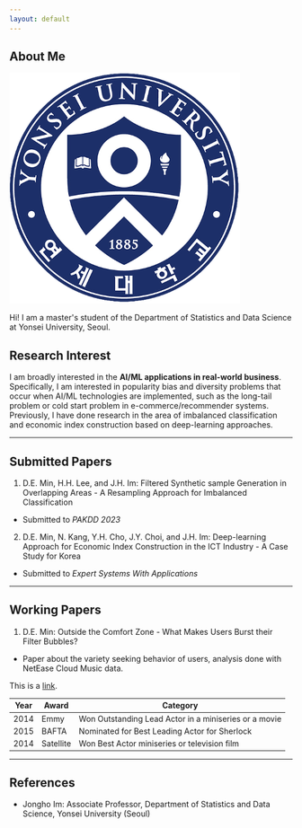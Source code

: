 ```yaml
---
layout: default
---
```


## About Me

<img class="profile-picture" src="github_memoticon.png">

Hi! I am a master's student of the Department of Statistics and Data Science at Yonsei University, Seoul.

## Research Interest

I am broadly interested in the **AI/ML applications in real-world business**. Specifically, I am interested in popularity bias and diversity problems that occur when AI/ML technologies are implemented, such as the long-tail problem or cold start problem in e-commerce/recommender systems. Previously, I have done research in the area of imbalanced classification and economic index construction based on deep-learning approaches.

---

## Submitted Papers

1. D.E. Min, H.H. Lee, and J.H. Im: Filtered Synthetic sample Generation in Overlapping Areas - A Resampling Approach for Imbalanced Classification
 - Submitted to *PAKDD 2023*
2. D.E. Min, N. Kang, Y.H. Cho, J.Y. Choi, and J.H. Im: Deep-learning Approach for Economic Index Construction in the ICT Industry - A Case Study for Korea
 - Submitted to *Expert Systems With Applications*

---

## Working Papers

1. D.E. Min: Outside the Comfort Zone - What Makes Users Burst their Filter Bubbles?
 - Paper about the variety seeking behavior of users, analysis done with NetEase Cloud Music data.

This is a [link](http://google.com).

Year | Award | Category
-----|-------|--------
2014 | Emmy  | Won Outstanding Lead Actor in a miniseries or a movie
2015 | BAFTA | Nominated for Best Leading Actor for Sherlock
2014 | Satellite | Won Best Actor miniseries or television film

---

## References

* Jongho Im: Associate Professor, Department of Statistics and Data Science, Yonsei University (Seoul)
